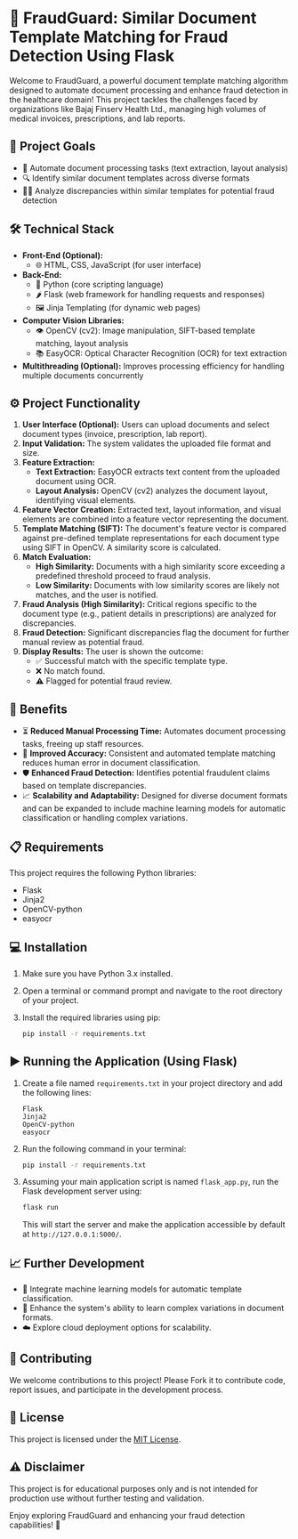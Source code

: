 # 📄 FraudGuard: Similar Document Template Matching for Fraud Detection Using Flask

Welcome to FraudGuard, a powerful document template matching algorithm designed to automate document processing and enhance fraud detection in the healthcare domain! This project tackles the challenges faced by organizations like Bajaj Finserv Health Ltd., managing high volumes of medical invoices, prescriptions, and lab reports.

## 🚀 Project Goals

* 📝 Automate document processing tasks (text extraction, layout analysis)
* 🔍 Identify similar document templates across diverse formats
* 🕵️‍♂️ Analyze discrepancies within similar templates for potential fraud detection

## 🛠 Technical Stack

* **Front-End (Optional):**
    * 🌐 HTML, CSS, JavaScript (for user interface)
* **Back-End:**
    * 🐍 Python (core scripting language)
    * 🌶 Flask (web framework for handling requests and responses)
    * 🖼 Jinja Templating (for dynamic web pages)
* **Computer Vision Libraries:**
    * 👁 OpenCV (cv2): Image manipulation, SIFT-based template matching, layout analysis
    * 📚 EasyOCR: Optical Character Recognition (OCR) for text extraction
* **Multithreading (Optional):** Improves processing efficiency for handling multiple documents concurrently

## ⚙️ Project Functionality

1. **User Interface (Optional):** Users can upload documents and select document types (invoice, prescription, lab report).
2. **Input Validation:** The system validates the uploaded file format and size.
3. **Feature Extraction:**
    * **Text Extraction:** EasyOCR extracts text content from the uploaded document using OCR.
    * **Layout Analysis:** OpenCV (cv2) analyzes the document layout, identifying visual elements.
4. **Feature Vector Creation:** Extracted text, layout information, and visual elements are combined into a feature vector representing the document.
5. **Template Matching (SIFT):** The document's feature vector is compared against pre-defined template representations for each document type using SIFT in OpenCV. A similarity score is calculated.
6. **Match Evaluation:**
    * **High Similarity:** Documents with a high similarity score exceeding a predefined threshold proceed to fraud analysis.
    * **Low Similarity:** Documents with low similarity scores are likely not matches, and the user is notified.
7. **Fraud Analysis (High Similarity):** Critical regions specific to the document type (e.g., patient details in prescriptions) are analyzed for discrepancies.
8. **Fraud Detection:** Significant discrepancies flag the document for further manual review as potential fraud.
9. **Display Results:** The user is shown the outcome:
    * ✅ Successful match with the specific template type.
    * ❌ No match found.
    * ⚠️ Flagged for potential fraud review.

## 🌟 Benefits

* ⏳ **Reduced Manual Processing Time:** Automates document processing tasks, freeing up staff resources.
* 🎯 **Improved Accuracy:** Consistent and automated template matching reduces human error in document classification.
* 🛡 **Enhanced Fraud Detection:** Identifies potential fraudulent claims based on template discrepancies.
* 📈 **Scalability and Adaptability:** Designed for diverse document formats and can be expanded to include machine learning models for automatic classification or handling complex variations.

## 📋 Requirements

This project requires the following Python libraries:

* Flask
* Jinja2
* OpenCV-python
* easyocr

## 💻 Installation

1. Make sure you have Python 3.x installed.
2. Open a terminal or command prompt and navigate to the root directory of your project.
3. Install the required libraries using pip:

   ```bash
   pip install -r requirements.txt
   ```

## ▶️ Running the Application (Using Flask)

1. Create a file named `requirements.txt` in your project directory and add the following lines:

   ```
   Flask
   Jinja2
   OpenCV-python
   easyocr
   ```

2. Run the following command in your terminal:

   ```bash
   pip install -r requirements.txt
   ```

3. Assuming your main application script is named `flask_app.py`, run the Flask development server using:

   ```bash
   flask run
   ```

   This will start the server and make the application accessible by default at `http://127.0.0.1:5000/`.

## 📈 Further Development

* 🤖 Integrate machine learning models for automatic template classification.
* 🧩 Enhance the system's ability to learn complex variations in document formats.
* ☁️ Explore cloud deployment options for scalability.

## 🤝 Contributing

We welcome contributions to this project! Please Fork it to contribute code, report issues, and participate in the development process.

## 📜 License

This project is licensed under the [MIT License](https://opensource.org/licenses/MIT).

## ⚠️ Disclaimer

This project is for educational purposes only and is not intended for production use without further testing and validation.

Enjoy exploring FraudGuard and enhancing your fraud detection capabilities! 🚀
